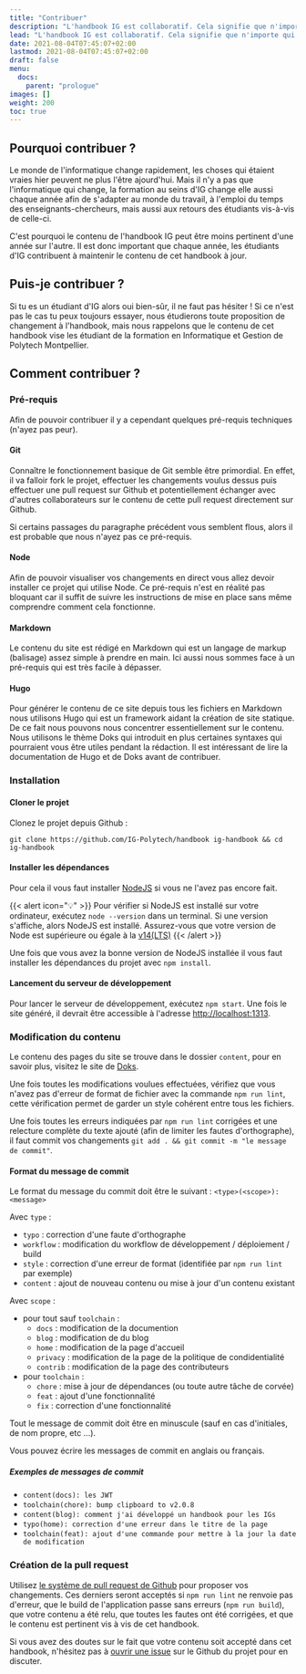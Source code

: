 ```yaml
---
title: "Contribuer"
description: "L'handbook IG est collaboratif. Cela signifie que n'importe qui peut proposer d'ajouter ou modifier du contenu dans le but de compléter, corriger ou mettre à jour celui-ci."
lead: "L'handbook IG est collaboratif. Cela signifie que n'importe qui peut proposer d'ajouter ou modifier du contenu dans le but de compléter, corriger ou mettre à jour celui-ci."
date: 2021-08-04T07:45:07+02:00
lastmod: 2021-08-04T07:45:07+02:00
draft: false
menu:
  docs:
    parent: "prologue"
images: []
weight: 200
toc: true
---
```


## Pourquoi contribuer ?

Le monde de l'informatique change rapidement, les choses qui étaient vraies hier peuvent ne plus l'être ajourd'hui. Mais il n'y a pas que l'informatique qui change, la formation au seins d'IG change elle aussi chaque année afin de s'adapter au monde du travail, à l'emploi du temps des enseignants-chercheurs, mais aussi aux retours des étudiants vis-à-vis de celle-ci.

C'est pourquoi le contenu de l'handbook IG peut être moins pertinent d'une année sur l'autre. Il est donc important que chaque année, les étudiants d'IG contribuent à maintenir le contenu de cet handbook à jour.

## Puis-je contribuer ?

Si tu es un étudiant d'IG alors oui bien-sûr, il ne faut pas hésiter ! Si ce n'est pas le cas tu peux toujours essayer, nous étudierons toute proposition de changement à l'handbook, mais nous rappelons que le contenu de cet handbook vise les étudiant de la formation en Informatique et Gestion de Polytech Montpellier.

## Comment contribuer ?

### Pré-requis

Afin de pouvoir contribuer il y a cependant quelques pré-requis techniques (n'ayez pas peur).

#### Git

Connaître le fonctionnement basique de Git semble être primordial. En effet, il va falloir fork le projet, effectuer les changements voulus dessus puis effectuer une pull request sur Github et potentiellement échanger avec d'autres collaborateurs sur le contenu de cette pull request directement sur Github.

Si certains passages du paragraphe précédent vous semblent flous, alors il est probable que nous n'ayez pas ce pré-requis.

#### Node

Afin de pouvoir visualiser vos changements en direct vous allez devoir installer ce projet qui utilise Node. Ce pré-requis n'est en réalité pas bloquant car il suffit de suivre les instructions de mise en place sans même comprendre comment cela fonctionne.

#### Markdown

Le contenu du site est rédigé en Markdown qui est un langage de markup (balisage) assez simple à prendre en main. Ici aussi nous sommes face à un pré-requis qui est très facile à dépasser.

#### Hugo

Pour générer le contenu de ce site depuis tous les fichiers en Markdown nous utilisons Hugo qui est un framework aidant la création de site statique. De ce fait nous pouvons nous concentrer essentiellement sur le contenu. Nous utilisons le thème Doks qui introduit en plus certaines syntaxes qui pourraient vous être utiles pendant la rédaction. Il est intéressant de lire la documentation de Hugo et de Doks avant de contribuer.

### Installation

#### Cloner le projet

Clonez le projet depuis Github :

`git clone https://github.com/IG-Polytech/handbook ig-handbook && cd ig-handbook`

#### Installer les dépendances

Pour cela il vous faut installer [NodeJS](https://nodejs.org/fr/) si vous ne l'avez pas encore fait.

{{< alert icon="💡" >}}
Pour vérifier si NodeJS est installé sur votre ordinateur, exécutez `node --version` dans un terminal. Si une version s'affiche, alors NodeJS est installé. Assurez-vous que votre version de Node est supérieure ou égale à la [v14(LTS)](https://nodejs.org/fr/about/releases/)
{{< /alert  >}}

Une fois que vous avez la bonne version de NodeJS installée il vous faut installer les dépendances du projet avec `npm install`.

#### Lancement du serveur de développement

Pour lancer le serveur de développement, exécutez `npm start`. Une fois le site généré, il devrait être accessible à l'adresse [http://localhost:1313](http://localhost:1313).

### Modification du contenu

Le contenu des pages du site se trouve dans le dossier `content`, pour en savoir plus, visitez le site de [Doks](https://getdoks.org/).

Une fois toutes les modifications voulues effectuées, vérifiez que vous n'avez pas d'erreur de format de fichier avec la commande `npm run lint`, cette vérification permet de garder un style cohérent entre tous les fichiers.

Une fois toutes les erreurs indiquées par `npm run lint` corrigées et une relecture complète du texte ajouté (afin de limiter les fautes d'orthographe), il faut commit vos changements `git add . && git commit -m "le message de commit"`.

#### Format du message de commit

Le format du message du commit doit être le suivant : `<type>(<scope>): <message>`

Avec `type` :

- `typo` : correction d'une faute d'orthographe
- `workflow` : modification du workflow de développement / déploiement / build
- `style` : correction d'une erreur de format (identifiée par `npm run lint` par exemple)
- `content` : ajout de nouveau contenu ou mise à jour d'un contenu existant

Avec `scope` :

- pour tout sauf `toolchain` :
  - `docs` : modification de la documention
  - `blog` : modification de du blog
  - `home` : modification de la page d'accueil
  - `privacy` : modification de la page de la politique de condidentialité
  - `contrib` : modification de la page des contributeurs
- pour `toolchain` :
  - `chore` : mise à jour de dépendances (ou toute autre tâche de corvée)
  - `feat` : ajout d'une fonctionnalité
  - `fix` : correction d'une fonctionnalité

Tout le message de commit doit être en minuscule (sauf en cas d'initiales, de nom propre, etc ...).

Vous pouvez écrire les messages de commit en anglais ou français.

##### Exemples de messages de commit

- `content(docs): les JWT`
- `toolchain(chore): bump clipboard to v2.0.8`
- `content(blog): comment j'ai développé un handbook pour les IGs`
- `typo(home): correction d'une erreur dans le titre de la page`
- `toolchain(feat): ajout d'une commande pour mettre à la jour la date de modification`

### Création de la pull request

Utilisez [le système de pull request de Github](https://github.com/IG-Polytech/handbook/pulls) pour proposer vos changements. Ces derniers seront acceptés si `npm run lint` ne renvoie pas d'erreur, que le build de l'application passe sans erreurs (`npm run build`), que votre contenu a été relu, que toutes les fautes ont été corrigées, et que le contenu est pertinent vis à vis de cet handbook.

Si vous avez des doutes sur le fait que votre contenu soit accepté dans cet handbook, n'hésitez pas à [ouvrir une issue](https://github.com/IG-Polytech/handbook/issues) sur le Github du projet pour en discuter.
